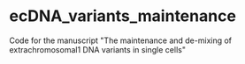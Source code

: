 # ecDNA_variants_maintenance
Code for the manuscript "The maintenance and de-mixing of extrachromosomal1 DNA variants in single cells"
